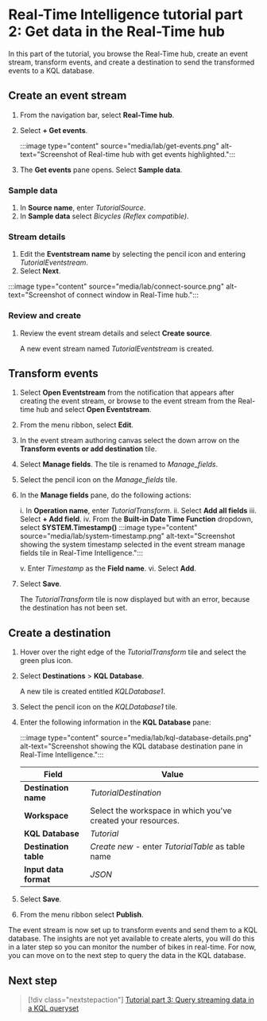 # Real-Time Intelligence tutorial part 2: Get data in the Real-Time hub

In this part of the tutorial, you browse the Real-Time hub, create an event stream, transform events, and create a destination to send the transformed events to a KQL database.

## Create an event stream

1. From the navigation bar, select **Real-Time hub**.
2. Select **+ Get events**.
    
    :::image type="content" source="media/lab/get-events.png" alt-text="Screenshot of Real-time hub with get events highlighted.":::

3. The **Get events** pane opens. Select **Sample data**. 

### Sample data

1. In **Source name**, enter *TutorialSource*.
2. In **Sample data** select *Bicycles (Reflex compatible)*.

### Stream details

1. Edit the **Eventstream name** by selecting the pencil icon and entering *TutorialEventstream*.
2. Select **Next**.

:::image type="content" source="media/lab/connect-source.png" alt-text="Screenshot of connect window in Real-Time hub.":::

### Review and create

1. Review the event stream details and select **Create source**.

   A new event stream named *TutorialEventstream* is created.

## Transform events

1. Select **Open Eventstream** from the notification that appears after creating the event stream, or browse to the event stream from the Real-time hub and select **Open Eventstream**.
2. From the menu ribbon, select **Edit**.
3. In the event stream authoring canvas select the down arrow on the **Transform events or add destination** tile.  
4. Select **Manage fields**. The tile is renamed to *Manage_fields*.
5. Select the pencil icon on the *Manage_fields* tile.
6. In the **Manage fields** pane, do the following actions:

    i. In **Operation name**, enter *TutorialTransform*.
   ii. Select **Add all fields**
   iii. Select **+ Add field**.
   iv. From the **Built-in Date Time Function** dropdown, select **SYSTEM.Timestamp()**
       :::image type="content" source="media/lab/system-timestamp.png" alt-text="Screenshot showing the system timestamp selected in the event stream manage fields tile in Real-Time Intelligence.":::

    v. Enter *Timestamp* as the **Field name**.
    vi. Select **Add**.
8. Select **Save**.

    The *TutorialTransform* tile is now displayed but with an error, because the destination has not been set.

## Create a destination

1. Hover over the right edge of the *TutorialTransform* tile and select the green plus icon.
2. Select **Destinations** > **KQL Database**.

    A new tile is created entitled *KQLDatabase1*.

3. Select the pencil icon on the *KQLDatabase1* tile.
4. Enter the following information in the **KQL Database** pane:

    :::image type="content" source="media/lab/kql-database-details.png" alt-text="Screenshot showing the KQL database destination pane in Real-Time Intelligence.":::

    | Field | Value |
    | --- | --- |
    | **Destination name** | *TutorialDestination* |
    | **Workspace** | Select the workspace in which you've created your resources. |
    | **KQL Database** | *Tutorial* |
    | **Destination table** | *Create new* - enter *TutorialTable* as table name |
    | **Input data format** | *JSON* |  

5. Select **Save**.
6. From the menu ribbon select **Publish**.

The event stream is now set up to transform events and send them to a KQL database. The insights are not yet available to create alerts, you will do this in a later step so you can monitor the number of bikes in real-time. For now, you can move on to the next step to query the data in the KQL database.

## Next step

> [!div class="nextstepaction"]
> [Tutorial part 3: Query streaming data in a KQL queryset](tutorial-3-query-data.md)

